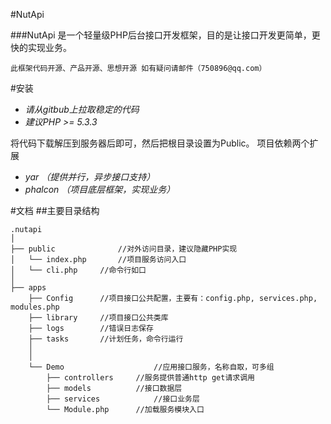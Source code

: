 #NutApi 


###NutApi 是一个轻量级PHP后台接口开发框架，目的是让接口开发更简单，更快的实现业务。
```
此框架代码开源、产品开源、思想开源 如有疑问请邮件（750896@qq.com）
```

#安装
+ *请从gitbub上拉取稳定的代码*
+ *建议PHP >= 5.3.3*

将代码下载解压到服务器后即可，然后把根目录设置为Public。
项目依赖两个扩展
+ *yar （提供并行，异步接口支持）*
+ *phalcon （项目底层框架，实现业务）*


#文档
##主要目录结构
```
.nutapi
│
├── public          	//对外访问目录，建议隐藏PHP实现
│   └── index.php		//项目服务访问入口
│   └── cli.php		//命令行如口
│
├── apps
	├── Config      //项目接口公共配置，主要有：config.php, services.php, modules.php
	├── library     //项目接口公共类库
	├── logs        //错误日志保存
	├── tasks       //计划任务，命令行运行
	│
	│
	└── Demo					//应用接口服务，名称自取，可多组
	    ├── controllers		//服务提供普通http get请求调用
	    ├── models			//接口数据层
	    ├── services			//接口业务层
	    └── Module.php		//加载服务模块入口

```